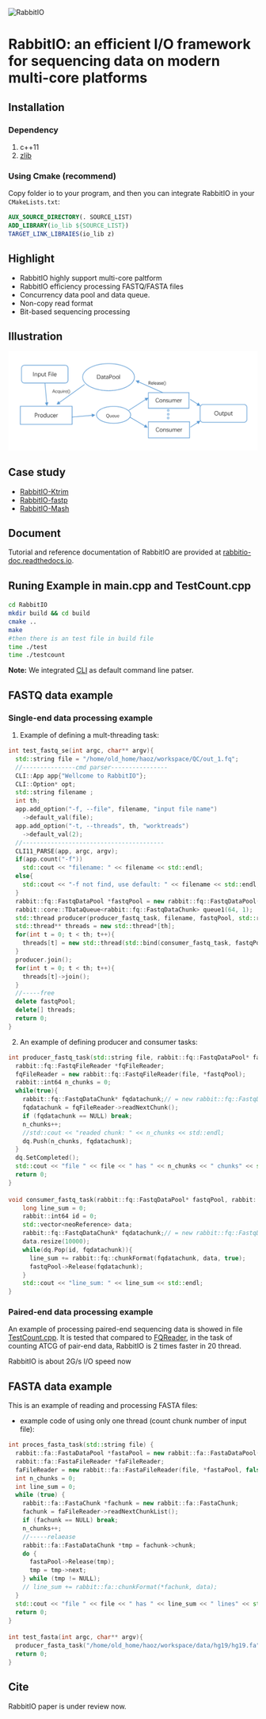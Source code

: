 ![RabbitIO](rabbitio.png)

# RabbitIO: an efficient I/O framework for sequencing data on modern multi-core platforms

## Installation
### Dependency
 1. c++11
 2. [zlib](https://zlib.net/)
### Using Cmake (recommend)
Copy folder io to your program, and then
you can integrate RabbitIO in your `CMakeLists.txt`:
```cmake
AUX_SOURCE_DIRECTORY(. SOURCE_LIST)
ADD_LIBRARY(io_lib ${SOURCE_LIST})
TARGET_LINK_LIBRAIES(io_lib z)
```
## Highlight
 + RabbitIO highly support multi-core paltform
 + RabbitIO efficiency processing FASTQ/FASTA files
 + Concurrency data pool and data queue.
 + Non-copy read format
 + Bit-based sequencing processing

## Illustration

 ![Pipeline](pipeline.png)

## Case study

- [RabbitIO-Ktrim](https://github.com/RabbitBio/RabbitIO-Casestudy/tree/master/RabbitIO-Ktrim)
- [RabbitIO-fastp](https://github.com/RabbitBio/RabbitIO-Casestudy/tree/master/RabbitIO-fastp)
- [RabbitIO-Mash](https://github.com/RabbitBio/RabbitIO-Casestudy/tree/master/RabbitIO-Mash)


## Document
Tutorial and reference documentation of RabbitIO are provided at [rabbitio-doc.readthedocs.io](https://rabbitio-doc.readthedocs.io/en/latest/index.html).

## Runing Example in main.cpp and TestCount.cpp

``` bash
cd RabbitIO
mkdir build && cd build
cmake ..
make
#then there is an test file in build file
time ./test
time ./testcount
```

**Note:** We integrated [CLI](https://github.com/CLIUtils/CLI11) as default command line patser.

## FASTQ data example

### Single-end data processing example

1. Example of defining a mult-threading task:

``` c++
int test_fastq_se(int argc, char** argv){
  std::string file = "/home/old_home/haoz/workspace/QC/out_1.fq";
  //---------------cmd parser----------------
  CLI::App app{"Wellcome to RabbitIO"};
  CLI::Option* opt;
  std::string filename ;
  int th;
  app.add_option("-f, --file", filename, "input file name")
    ->default_val(file);
  app.add_option("-t, --threads", th, "worktreads")
    ->default_val(2);
  //----------------------------------------
  CLI11_PARSE(app, argc, argv);
  if(app.count("-f"))
    std::cout << "filename: " << filename << std::endl;
  else{
    std::cout << "-f not find, use default: " << filename << std::endl;
  }
  rabbit::fq::FastqDataPool *fastqPool = new rabbit::fq::FastqDataPool(32, 1<<22);
  rabbit::core::TDataQueue<rabbit::fq::FastqDataChunk> queue1(64, 1);
  std::thread producer(producer_fastq_task, filename, fastqPool, std::ref(queue1));
  std::thread** threads = new std::thread*[th];
  for(int t = 0; t < th; t++){
    threads[t] = new std::thread(std::bind(consumer_fastq_task, fastqPool, std::ref(queue1)));
  }
  producer.join();
  for(int t = 0; t < th; t++){
    threads[t]->join();
  }
  //-----free
  delete fastqPool;
  delete[] threads;
  return 0;
}
```
2. An example of defining producer and consumer tasks:
``` c++
int producer_fastq_task(std::string file, rabbit::fq::FastqDataPool* fastqPool, rabbit::core::TDataQueue<rabbit::fq::FastqDataChunk> &dq){
  rabbit::fq::FastqFileReader *fqFileReader;
  fqFileReader = new rabbit::fq::FastqFileReader(file, *fastqPool);
  rabbit::int64 n_chunks = 0;
  while(true){
    rabbit::fq::FastqDataChunk* fqdatachunk;// = new rabbit::fq::FastqDataChunk;
    fqdatachunk = fqFileReader->readNextChunk();
    if (fqdatachunk == NULL) break;
    n_chunks++;
    //std::cout << "readed chunk: " << n_chunks << std::endl;
    dq.Push(n_chunks, fqdatachunk);
  }
  dq.SetCompleted();
  std::cout << "file " << file << " has " << n_chunks << " chunks" << std::endl;
  return 0;
}

void consumer_fastq_task(rabbit::fq::FastqDataPool* fastqPool, rabbit::core::TDataQueue<rabbit::fq::FastqDataChunk> &dq){
    long line_sum = 0;
    rabbit::int64 id = 0;
    std::vector<neoReference> data;
	rabbit::fq::FastqDataChunk* fqdatachunk;// = new rabbit::fq::FastqDataChunk;
    data.resize(10000);
    while(dq.Pop(id, fqdatachunk)){
      line_sum += rabbit::fq::chunkFormat(fqdatachunk, data, true);
      fastqPool->Release(fqdatachunk);
    }
    std::cout << "line_sum: " << line_sum << std::endl;
}

```

### Paired-end data processing example

An example of processing paired-end sequencing data is showed in file [TestCount.cpp](./TestCount.cpp).
It is tested that compared to [FQReader](https://github.com/rob-p/FQFeeder), in the task of counting ATCG of pair-end data, RabbitIO is 2 times faster in 20 thread.

RabbitIO is about 2G/s I/O speed now

## FASTA data example
This is an example of reading and processing FASTA files:

- example code of using only one thread (count chunk number of input file):
``` c++
int proces_fasta_task(std::string file) {
  rabbit::fa::FastaDataPool *fastaPool = new rabbit::fa::FastaDataPool(256, 1 << 22);
  rabbit::fa::FastaFileReader *faFileReader;
  faFileReader = new rabbit::fa::FastaFileReader(file, *fastaPool, false);
  int n_chunks = 0;
  int line_sum = 0;
  while (true) {
    rabbit::fa::FastaChunk *fachunk = new rabbit::fa::FastaChunk;
    fachunk = faFileReader->readNextChunkList();
    if (fachunk == NULL) break;
    n_chunks++;
    //-----relaease
    rabbit::fa::FastaDataChunk *tmp = fachunk->chunk;
    do {
      fastaPool->Release(tmp);
      tmp = tmp->next;
    } while (tmp != NULL);
    // line_sum += rabbit::fa::chunkFormat(*fachunk, data);
  }
  std::cout << "file " << file << " has " << line_sum << " lines" << std::endl;
  return 0;
}

int test_fasta(int argc, char** argv){
  producer_fasta_task("/home/old_home/haoz/workspace/data/hg19/hg19.fa");
  return 0;
}
```

## Cite

RabbitIO paper is under review now.

